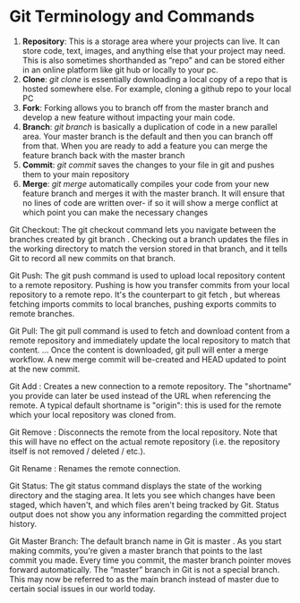 # Git Terminology and Commands
1. **Repository**: This is a storage area where your projects can live. It can store code, text, images, and anything else that your project may need. This is also sometimes shorthanded as “repo” and can be stored either in an online platform like git hub or locally to your pc.
2. **Clone**: *git clone*  is essentially downloading a local copy of a repo that is hosted somewhere else. For example, cloning a github repo to your local PC
3. **Fork**: Forking allows you to branch off from the master branch and develop a new feature without impacting your main code.
4. **Branch**: *git branch* is basically a duplication of code in a new parallel area. Your master branch is the default and then you can branch off from that. When you are ready to add a feature you can merge the feature branch back with the master branch
5. **Commit**: *git commit* saves the changes to your file in git and pushes them to your main repository
6. **Merge**: *git merge* automatically compiles your code from your new feature branch and merges it with the master branch. It will ensure that no lines of code are written over- if so it will show a merge conflict at which point you can make the necessary changes

Git Checkout: 
The git checkout command lets you navigate between the branches created by git branch . Checking out a branch updates the files in the working directory to match the version stored in that branch, and it tells Git to record all new commits on that branch.

Git Push: The git push command is used to upload local repository content to a remote repository. Pushing is how you transfer commits from your local repository to a remote repo. It's the counterpart to git fetch , but whereas fetching imports commits to local branches, pushing exports commits to remote branches.

Git Pull: The git pull command is used to fetch and download content from a remote repository and immediately update the local repository to match that content. ... Once the content is downloaded, git pull will enter a merge workflow. A new merge commit will be-created and HEAD updated to point at the new commit.

Git Add <shortname> <url>: Creates a new connection to a remote repository. The "shortname" you provide can later be used instead of the URL when referencing the remote. A typical default shortname is "origin": this is used for the remote which your local repository was cloned from.

Git Remove <name>: Disconnects the remote from the local repository. Note that this will have no effect on the actual remote repository (i.e. the repository itself is not removed / deleted / etc.).

Git Rename <old-name> <new-name>: Renames the remote connection.

Git Status: The git status command displays the state of the working directory and the staging area. It lets you see which changes have been staged, which haven't, and which files aren't being tracked by Git. Status output does not show you any information regarding the committed project history.
 
Git Master Branch: The default branch name in Git is master . As you start making commits, you're given a master branch that points to the last commit you made. Every time you commit, the master branch pointer moves forward automatically. The “master” branch in Git is not a special branch. This may now be referred to as the main branch instead of master due to certain social issues in our world today.
